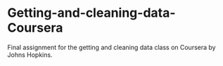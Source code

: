 Getting-and-cleaning-data-Coursera
==================================

Final assignment for the getting and cleaning data class on Coursera by Johns Hopkins. 
